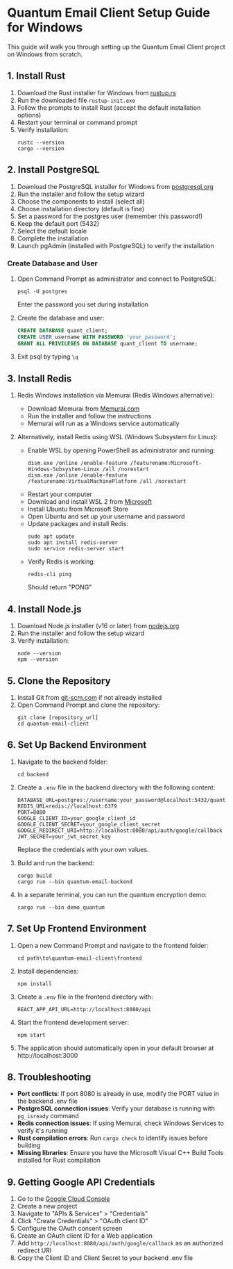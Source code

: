 # Quantum Email Client Setup Guide for Windows

This guide will walk you through setting up the Quantum Email Client project on Windows from scratch.

## 1. Install Rust

1. Download the Rust installer for Windows from [rustup.rs](https://rustup.rs/)
2. Run the downloaded file `rustup-init.exe`
3. Follow the prompts to install Rust (accept the default installation options)
4. Restart your terminal or command prompt
5. Verify installation:
   ```
   rustc --version
   cargo --version
   ```

## 2. Install PostgreSQL

1. Download the PostgreSQL installer for Windows from [postgresql.org](https://www.postgresql.org/download/windows/)
2. Run the installer and follow the setup wizard
3. Choose the components to install (select all)
4. Choose installation directory (default is fine)
5. Set a password for the postgres user (remember this password!)
6. Keep the default port (5432)
7. Select the default locale
8. Complete the installation
9. Launch pgAdmin (installed with PostgreSQL) to verify the installation

### Create Database and User

1. Open Command Prompt as administrator and connect to PostgreSQL:

   ```
   psql -U postgres
   ```

   Enter the password you set during installation

2. Create the database and user:
   ```sql
   CREATE DATABASE quant_client;
   CREATE USER username WITH PASSWORD 'your_password';
   GRANT ALL PRIVILEGES ON DATABASE quant_client TO username;
   ```
3. Exit psql by typing `\q`

## 3. Install Redis

1. Redis Windows installation via Memurai (Redis Windows alternative):

   - Download Memurai from [Memurai.com](https://www.memurai.com/get-memurai)
   - Run the installer and follow the instructions
   - Memurai will run as a Windows service automatically

2. Alternatively, install Redis using WSL (Windows Subsystem for Linux):
   - Enable WSL by opening PowerShell as administrator and running:
     ```
     dism.exe /online /enable-feature /featurename:Microsoft-Windows-Subsystem-Linux /all /norestart
     dism.exe /online /enable-feature /featurename:VirtualMachinePlatform /all /norestart
     ```
   - Restart your computer
   - Download and install WSL 2 from [Microsoft](https://wslstoremarketplace.microsoft.com/en-us/collection)
   - Install Ubuntu from Microsoft Store
   - Open Ubuntu and set up your username and password
   - Update packages and install Redis:
     ```
     sudo apt update
     sudo apt install redis-server
     sudo service redis-server start
     ```
   - Verify Redis is working:
     ```
     redis-cli ping
     ```
     Should return "PONG"

## 4. Install Node.js

1. Download Node.js installer (v16 or later) from [nodejs.org](https://nodejs.org/)
2. Run the installer and follow the setup wizard
3. Verify installation:
   ```
   node --version
   npm --version
   ```

## 5. Clone the Repository

1. Install Git from [git-scm.com](https://git-scm.com/download/win) if not already installed
2. Open Command Prompt and clone the repository:
   ```
   git clone [repository_url]
   cd quantum-email-client
   ```

## 6. Set Up Backend Environment

1. Navigate to the backend folder:

   ```
   cd backend
   ```

2. Create a `.env` file in the backend directory with the following content:

   ```
   DATABASE_URL=postgres://username:your_password@localhost:5432/quant_client
   REDIS_URL=redis://localhost:6379
   PORT=8080
   GOOGLE_CLIENT_ID=your_google_client_id
   GOOGLE_CLIENT_SECRET=your_google_client_secret
   GOOGLE_REDIRECT_URI=http://localhost:8080/api/auth/google/callback
   JWT_SECRET=your_jwt_secret_key
   ```

   Replace the credentials with your own values.

3. Build and run the backend:

   ```
   cargo build
   cargo run --bin quantum-email-backend
   ```

4. In a separate terminal, you can run the quantum encryption demo:
   ```
   cargo run --bin demo_quantum
   ```

## 7. Set Up Frontend Environment

1. Open a new Command Prompt and navigate to the frontend folder:

   ```
   cd path\to\quantum-email-client\frontend
   ```

2. Install dependencies:

   ```
   npm install
   ```

3. Create a `.env` file in the frontend directory with:

   ```
   REACT_APP_API_URL=http://localhost:8080/api
   ```

4. Start the frontend development server:

   ```
   npm start
   ```

5. The application should automatically open in your default browser at http://localhost:3000

## 8. Troubleshooting

- **Port conflicts**: If port 8080 is already in use, modify the PORT value in the backend .env file
- **PostgreSQL connection issues**: Verify your database is running with `pg_isready` command
- **Redis connection issues**: If using Memurai, check Windows Services to verify it's running
- **Rust compilation errors**: Run `cargo check` to identify issues before building
- **Missing libraries**: Ensure you have the Microsoft Visual C++ Build Tools installed for Rust compilation

## 9. Getting Google API Credentials

1. Go to the [Google Cloud Console](https://console.cloud.google.com/)
2. Create a new project
3. Navigate to "APIs & Services" > "Credentials"
4. Click "Create Credentials" > "OAuth client ID"
5. Configure the OAuth consent screen
6. Create an OAuth client ID for a Web application
7. Add `http://localhost:8080/api/auth/google/callback` as an authorized redirect URI
8. Copy the Client ID and Client Secret to your backend .env file
